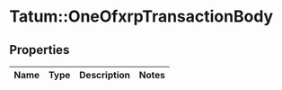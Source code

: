 # Tatum::OneOfxrpTransactionBody

## Properties
Name | Type | Description | Notes
------------ | ------------- | ------------- | -------------

